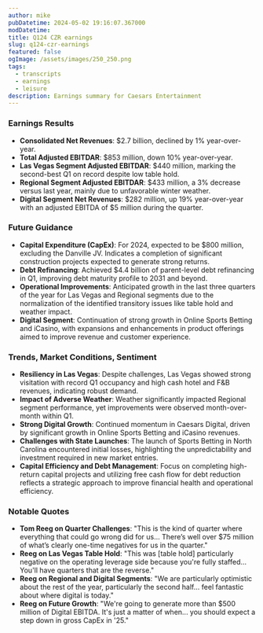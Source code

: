 ```yaml
---
author: mike
pubDatetime: 2024-05-02 19:16:07.367000
modDatetime: 
title: Q124 CZR earnings
slug: q124-czr-earnings
featured: false
ogImage: /assets/images/250_250.png
tags:
  - transcripts
  - earnings
  - leisure
description: Earnings summary for Caesars Entertainment
---
```

### Earnings Results
- **Consolidated Net Revenues**: $2.7 billion, declined by 1% year-over-year.
- **Total Adjusted EBITDAR**: $853 million, down 10% year-over-year.
- **Las Vegas Segment Adjusted EBITDAR**: $440 million, marking the second-best Q1 on record despite low table hold.
- **Regional Segment Adjusted EBITDAR**: $433 million, a 3% decrease versus last year, mainly due to unfavorable winter weather.
- **Digital Segment Net Revenues**: $282 million, up 19% year-over-year with an adjusted EBITDA of $5 million during the quarter.

### Future Guidance
- **Capital Expenditure (CapEx)**: For 2024, expected to be $800 million, excluding the Danville JV. Indicates a completion of significant construction projects expected to generate strong returns.
- **Debt Refinancing**: Achieved $4.4 billion of parent-level debt refinancing in Q1, improving debt maturity profile to 2031 and beyond.
- **Operational Improvements**: Anticipated growth in the last three quarters of the year for Las Vegas and Regional segments due to the normalization of the identified transitory issues like table hold and weather impact.
- **Digital Segment**: Continuation of strong growth in Online Sports Betting and iCasino, with expansions and enhancements in product offerings aimed to improve revenue and customer experience. 

### Trends, Market Conditions, Sentiment
- **Resiliency in Las Vegas**: Despite challenges, Las Vegas showed strong visitation with record Q1 occupancy and high cash hotel and F&B revenues, indicating robust demand.
- **Impact of Adverse Weather**: Weather significantly impacted Regional segment performance, yet improvements were observed month-over-month within Q1.
- **Strong Digital Growth**: Continued momentum in Caesars Digital, driven by significant growth in Online Sports Betting and iCasino revenues.
- **Challenges with State Launches**: The launch of Sports Betting in North Carolina encountered initial losses, highlighting the unpredictability and investment required in new market entries.
- **Capital Efficiency and Debt Management**: Focus on completing high-return capital projects and utilizing free cash flow for debt reduction reflects a strategic approach to improve financial health and operational efficiency.

### Notable Quotes
- **Tom Reeg on Quarter Challenges**: "This is the kind of quarter where everything that could go wrong did for us... There’s well over $75 million of what’s clearly one-time negatives for us in the quarter."
- **Reeg on Las Vegas Table Hold**: "This was [table hold] particularly negative on the operating leverage side because you're fully staffed... You'll have quarters that are the reverse."
- **Reeg on Regional and Digital Segments**: "We are particularly optimistic about the rest of the year, particularly the second half... feel fantastic about where digital is today."
- **Reeg on Future Growth**: "We're going to generate more than $500 million of Digital EBITDA. It's just a matter of when... you should expect a step down in gross CapEx in '25."
